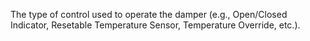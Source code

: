 The type of control used to operate the damper (e.g., Open/Closed Indicator, Resetable Temperature Sensor, Temperature Override, etc.).